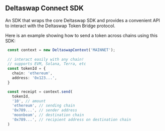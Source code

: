 Deltaswap Connect SDK
--------------------


An SDK that wraps the core Deltaswap SDK and provides a convenient API to interact with the Deltaswap Token Bridge protocol.


Here is an example showing how to send a token across chains using this SDK: 
```ts
 const context = new DeltaswapContext('MAINNET');
 
 // interact easily with any chain!
 // supports EVM, Solana, Terra, etc
 const tokenId = {
   chain: 'ethereum',
   address: '0x123...',
 }

 const receipt = context.send(
   tokenId,
   '10', // amount
   'ethereum', // sending chain
   '0x789...', // sender address
   'moonbeam', // destination chain
   '0x789...', // recipient address on destination chain
 )
```